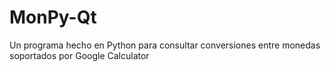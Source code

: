 MonPy-Qt
========

Un programa hecho en Python para consultar conversiones entre monedas soportados por Google Calculator
